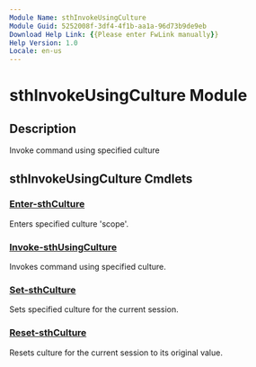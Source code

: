 ```yaml
---
Module Name: sthInvokeUsingCulture
Module Guid: 5252008f-3df4-4f1b-aa1a-96d73b9de9eb
Download Help Link: {{Please enter FwLink manually}}
Help Version: 1.0
Locale: en-us
---
```


# sthInvokeUsingCulture Module
## Description
Invoke command using specified culture

## sthInvokeUsingCulture Cmdlets
### [Enter-sthCulture](Enter-sthCulture.md)
Enters specified culture 'scope'.

### [Invoke-sthUsingCulture](Invoke-sthUsingCulture.md)
Invokes command using specified culture.

### [Set-sthCulture](Set-sthCulture.md)
Sets specified culture for the current session.

### [Reset-sthCulture](Reset-sthCulture.md)
Resets culture for the current session to its original value.



